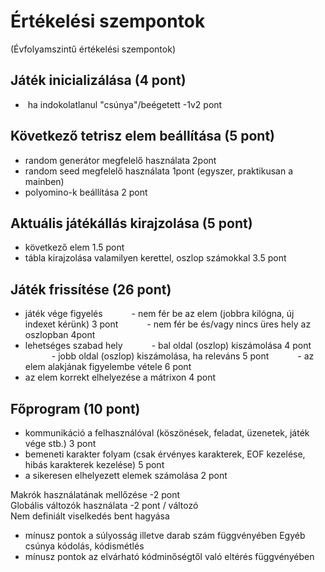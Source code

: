 # Értékelési szempontok

(Évfolyamszintű értékelési szempontok)

## Játék inicializálása (4 pont)
- ​ ha indokolatlanul "csúnya"/beégetett -1v2 pont

## Következő tetrisz elem beállítása (5 pont)
- random generátor megfelelő használata 2pont
- random seed megfelelő használata 1pont (egyszer, praktikusan  a mainben)
-  polyomino-k beállítása 2 pont

## Aktuális játékállás kirajzolása (5 pont)
- következő elem 1.5 pont
- tábla kirajzolása valamilyen kerettel, oszlop számokkal 3.5 pont

## Játék frissítése (26 pont)
- játék vége figyelés
      - nem fér be az elem (jobbra kilógna, új indexet kérünk) 3 pont
      - nem fér be és/vagy nincs üres hely az oszlopban 4pont
- ​lehetséges szabad hely
      - bal oldal (oszlop) kiszámolása 4 pont
      - jobb oldal (oszlop) kiszámolása, ha releváns 5 pont
      - az elem alakjának figyelembe vétele 6 pont
- ​az elem korrekt elhelyezése a mátrixon 4 pont

## Főprogram (10 pont)
- kommunikáció a felhasználóval (köszönések, feladat, üzenetek, játék vége stb.) 3 pont
- bemeneti karakter folyam (csak érvényes karakterek, EOF kezelése, hibás karakterek kezelése) 5 pont
-  a sikeresen elhelyezett elemek számolása 2 pont

Makrók használatának mellőzése -2 pont  
Globális változók használata -2 pont / változó  
Nem definiált viselkedés bent hagyása  
- mínusz pontok a súlyosság illetve darab szám függvényében
Egyéb csúnya kódolás, kódismétlés  
- mínusz pontok az elvárható kódminőségtől való eltérés függvényében


